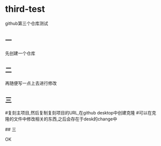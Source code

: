 # third-test

github第三个仓库测试

## 一

先创建一个仓库

## 二

再随便写一点上去进行修改
## 三
#复刻主项目,然后复制复刻项目的URL,在github desktop中创建克隆
#可以在克隆的文件中修改相关的东西,之后会存在于desk的change中

\## 三

OK

